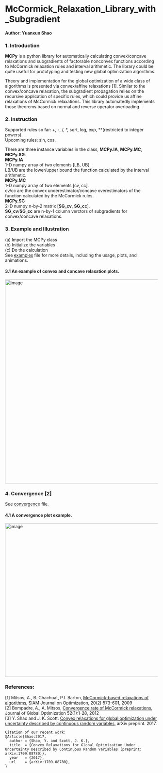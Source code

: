 # McCormick_Relaxation_Library_with_Subgradient
#### Author: Yuanxun Shao

### 1. Introduction
**MCPy** is a python library for automatically calculating convex\concave relaxations and subgradients of factorable nonconvex functions according to McCormick relaxation rules and interval arithmetic. The library could be quite useful for prototyping and testing new global optimization algorithms.

Theory and implementation for the global optimization of a wide class of algorithms is presented via convex/affine relaxations [1]. Similar to the convex/concave relaxation, the subgradient propagation relies on the recursive application of specific rules, which could provide us affine relaxations of McCormick relaxations. This library automatedly implements those theorems based on normal and reverse operator overloading.

### 2. Instruction
Supported rules so far: +, -, /, \*, sqrt, log, exp, \*\*(restricted to integer powers).
<br />
Upcoming rules: sin, cos.

There are three instance variables in the class, **MCPy.IA**, **MCPy.MC**, **MCPy.SG**.
<br />
**MCPy.IA** 
<br />1-D numpy array of two elements [LB, UB]. <br />LB/UB are the lower/upper bound the function calculated by the interval arithmetic.
<br />
**MCPy.MC**
<br />1-D numpy array of two elements [cv, cc]. <br />cv/cc are the convex underestimator/concave overestimators of the function calculated by the McCormick rules.
<br />
**MCPy.SG**
<br /> 2-D numpy n-by-2 matrix [**SG_cv**, **SG_cc**]. <br /> **SG_cv**/**SG_cc** are n-by-1 column verctors of subgradients for convex/concave relaxations.

### 3. Example and Illustration
(a) Import the MCPy class
<br />
(b) Initialize the variables
<br />
(c) Do the calculation
<br />
See [examples](https://github.com/shaoyuanxun/McCormick_Relaxation_Library_with_Subgradient/blob/master/examples.ipynb) file for more details, including the usage, plots, and animations.

#### 3.1 An example of convex and concave relaxation plots.

<img width="673" alt="image" src="https://github.com/user-attachments/assets/ee3f8a19-fced-4ea4-8349-305fa5a3e834" />

### 4. Convergence [2]
See [convergence](https://github.com/shaoyuanxun/McCormick_Relaxation_Library_with_Subgradient/blob/master/convergence.ipynb) file.

#### 4.1 A convergence plot example.
<img width="507" alt="image" src="https://github.com/user-attachments/assets/efc07147-4ea1-42a2-8540-5c3d1306894d" />

### References:
[1] Mitsos, A., B. Chachuat, P.I. Barton, [McCormick-based relaxations of algorithms](http://epubs.siam.org/doi/abs/10.1137/080717341), SIAM Journal on Optimization, 20(2):573-601, 2009
<br />
[2] Bompadre, A., A. Mitsos, [Convergence rate of McCormick relaxations](https://link.springer.com/article/10.1007%2Fs10898-011-9685-2), Journal of Global Optimization 52(1):1-28, 2012
<br />
[3] Y. Shao and J. K. Scott. [Convex relaxations for global optimization under uncertainty described by continuous random variables](https://arxiv.org/abs/1709.08780), arXiv preprint. 2017.

```
Citation of our recent work:
@Article{Shao:2017,
  author = {Shao, Y. and Scott, J. K.},
  title  = {Convex Relaxations for Global Optimization Under Uncertainty Described by Continuous Random Variables (preprint: arXiv:1709.08780)},
  year   = {2017},
  url    = {arXiv:1709.08780},
}
```
